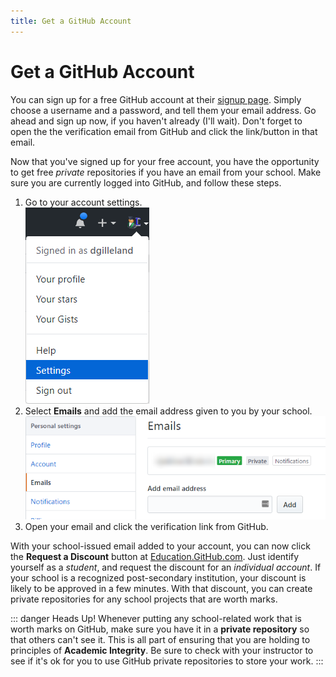 ```yaml
---
title: Get a GitHub Account
---
```

# Get a GitHub Account

You can sign up for a free GitHub account at their [signup page](https://github.com/join). Simply choose a username and a password, and tell them your email address. Go ahead and sign up now, if you haven't already (I'll wait). Don't forget to open the the verification email from GitHub and click the link/button in that email.

Now that you've signed up for your free account, you have the opportunity to get free *private* repositories if you have an email from your school. Make sure you are currently logged into GitHub, and follow these steps.

1. Go to your account settings.<br />![Settings](./ghSettings.png)
1. Select **Emails** and add the email address given to you by your school.<br />![Add Email](./ghAddEmail.png)
1. Open your email and click the verification link from GitHub.

With your school-issued email added to your account, you can now click the **Request a Discount** button at [Education.GitHub.com](https://education.github.com/). Just identify yourself as a *student*, and request the discount for an *individual account*. If your school is a recognized post-secondary institution, your discount is likely to be approved in a few minutes. With that discount, you can create private repositories for any school projects that are worth marks.

::: danger Heads Up!
Whenever putting any school-related work that is worth marks on GitHub, make sure you have it in a **private repository** so that others can't see it. This is all part of ensuring that you are holding to principles of **Academic Integrity**. Be sure to check with your instructor to see if it's ok for you to use GitHub private repositories to store your work.
:::
